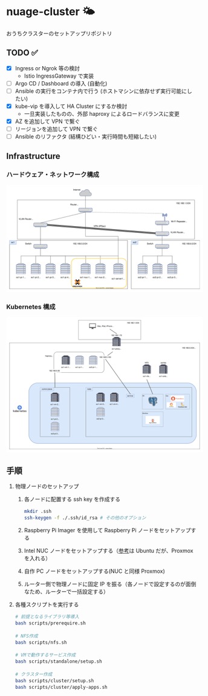 # nuage-cluster :sun_behind_small_cloud:

おうちクラスターのセットアップリポジトリ

## TODO :white_check_mark:

- [x] Ingress or Ngrok 等の検討
   - Istio IngressGateway で実装
- [ ] Argo CD / Dashboard の導入 (自動化)
- [ ] Ansible の実行をコンテナ内で行う (ホストマシンに依存せず実行可能にしたい)
- [x] kube-vip を導入して HA Cluster にするか検討
   - 一旦実装したものの、外部 haproxy によるロードバランスに変更
- [x] AZ を追加して VPN で繋ぐ
- [ ] リージョンを追加して VPN で繋ぐ
- [ ] Ansible のリファクタ (結構ひどい・実行時間も短縮したい)

## Infrastructure

### ハードウェア・ネットワーク構成

<img src="./docs/hardware.drawio.svg" style="background-color: white; padding: 8px;">

### Kubernetes 構成

<img src="./docs/k8s-arch.drawio.svg" style="background-color: white; padding: 8px;">

## 手順

1. 物理ノードのセットアップ

   1. 各ノードに配置する ssh key を作成する

      ```sh
      mkdir .ssh
      ssh-keygen -f ./.ssh/id_rsa # その他のオプション
      ```

   1. Raspberry Pi Imager を使用して Raspberry Pi ノードをセットアップする

   1. Intel NUC ノードをセットアップする（[参考](./docs/setup-nuc.md)は Ubuntu だが、Proxmox を入れる）

   1. 自作 PC ノードをセットアップする(NUC と同様 Proxmox)

   1. ルーター側で物理ノードに固定 IP を振る（各ノードで設定するのが面倒なため、ルーターで一括設定する）

1. 各種スクリプトを実行する

   ```bash
   # 前提となるライブラリ等導入
   bash scripts/prerequire.sh

   # NFS作成
   bash scripts/nfs.sh

   # VMで動作するサービス作成
   bash scripts/standalone/setup.sh

   # クラスター作成
   bash scripts/cluster/setup.sh
   bash scripts/cluster/apply-apps.sh
   ```
